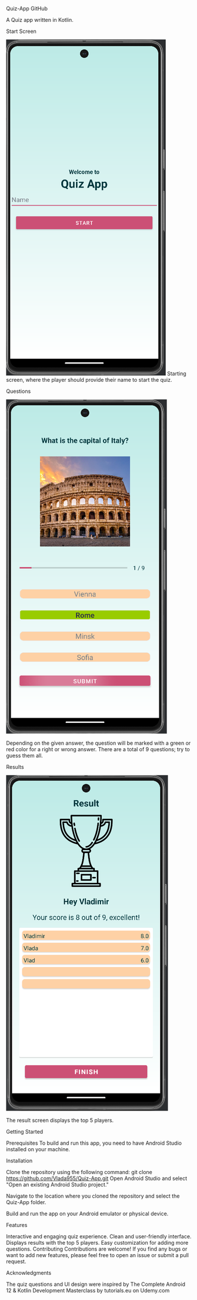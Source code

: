 Quiz-App
GitHub

A Quiz app written in Kotlin.

Start Screen

![Start Screen](https://github.com/Vlada955/Quiz-App/blob/master/app/src/demo/startScreen.png)
Starting screen, where the player should provide their name to start the quiz.



Questions

![Questions](https://github.com/Vlada955/Quiz-App/blob/master/app/src/demo/questionScreen.png)

Depending on the given answer, the question will be marked with a green or red color for a right or wrong answer. There are a total of 9 questions; try to guess them all.



Results

![Results](https://github.com/Vlada955/Quiz-App/blob/master/app/src/demo/resultScreen.png)

The result screen displays the top 5 players.


Getting Started

Prerequisites
To build and run this app, you need to have Android Studio installed on your machine.

Installation

Clone the repository using the following command:
git clone https://github.com/Vlada955/Quiz-App.git
Open Android Studio and select "Open an existing Android Studio project."

Navigate to the location where you cloned the repository and select the Quiz-App folder.

Build and run the app on your Android emulator or physical device.

Features

Interactive and engaging quiz experience.
Clean and user-friendly interface.
Displays results with the top 5 players.
Easy customization for adding more questions.
Contributing
Contributions are welcome! If you find any bugs or want to add new features, please feel free to open an issue or submit a pull request.


Acknowledgments

The quiz questions and UI design were inspired by The Complete Android 12 & Kotlin Development Masterclass by tutorials.eu on Udemy.com

